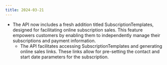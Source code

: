 ```yaml
---
title: 2024-03-21
---
```


* The API now includes a fresh addition titled SubscriptionTemplates, designed for facilitating online subscription sales. This feature empowers customers by enabling them to independently manage their subscriptions and payment information.
  * The API facilitates accessing SubscriptionTemplates and generating online sales links. These links allow for pre-setting the contact and start date parameters for the subscription.
